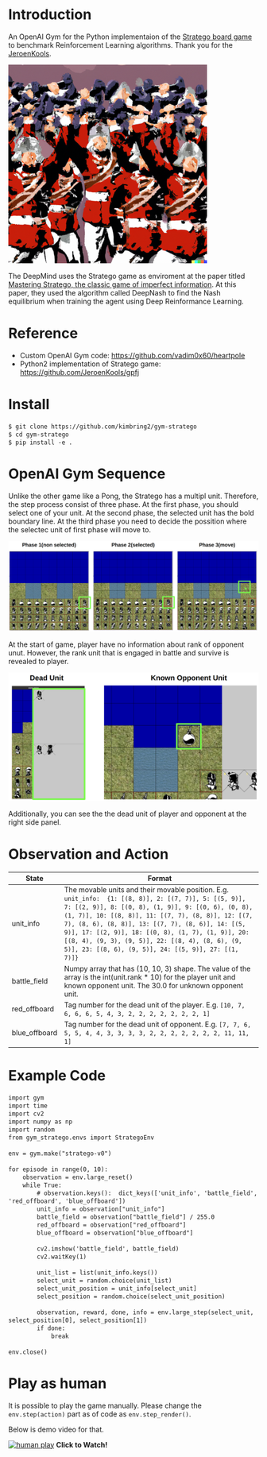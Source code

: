 # Introduction
An OpenAI Gym for the Python implementaion of the [Stratego board game](https://github.com/JeroenKools/gpfj) to benchmark Reinforcement Learning algorithms. Thank you for the [JeroenKools](https://github.com/JeroenKools).

<img src="images/stratego_logo.png" width="400">

The DeepMind uses the Stratego game as enviroment at the paper titled [Mastering Stratego, the classic game of imperfect information](https://www.deepmind.com/blog/mastering-stratego-the-classic-game-of-imperfect-information). At this paper, they used the algorithm called DeepNash to find the Nash equilibrium when training the agent using Deep Reinformance Learning. 

# Reference
- Custom OpenAI Gym code: https://github.com/vadim0x60/heartpole
- Python2 implementation of Stratego game: https://github.com/JeroenKools/gpfj

# Install
```
$ git clone https://github.com/kimbring2/gym-stratego
$ cd gym-stratego
$ pip install -e .
```
# OpenAI Gym Sequence
Unlike the other game like a Pong, the Stratego has a multipl unit. Therefore, the step process consist of three phase. At the first phase, you should select one of your unit. At the second phase, the selected unit has the bold boundary line. At the third phase you need to decide the possition where the selectec unit of first phase will move to. 

<img src="images/game_rule_1.png" width="600">

At the start of game, player have no information about rank of opponent unut. However, the rank unit that is engaged in battle and survive is revealed to player.

<img src="images/game_rule_2.png" width="600">

Additionally, you can see the the dead unit of player and opponent at the right side panel. 

# Observation and Action
| State |  Format |
| ------------- | ------------- |
| unit_info | The movable units and their movable position. E.g. ```unit_info:  {1: [(8, 8)], 2: [(7, 7)], 5: [(5, 9)], 7: [(2, 9)], 8: [(0, 8), (1, 9)], 9: [(0, 6), (0, 8), (1, 7)], 10: [(8, 8)], 11: [(7, 7), (8, 8)], 12: [(7, 7), (8, 6), (8, 8)], 13: [(7, 7), (8, 6)], 14: [(5, 9)], 17: [(2, 9)], 18: [(0, 8), (1, 7), (1, 9)], 20: [(8, 4), (9, 3), (9, 5)], 22: [(8, 4), (8, 6), (9, 5)], 23: [(8, 6), (9, 5)], 24: [(5, 9)], 27: [(1, 7)]}```  |
| battle_field | Numpy array that has (10, 10, 3) shape. The value of the array is the int(unit.rank * 10) for the player unit and known opponent unit. The 30.0 for unknown opponent unit.|
| red_offboard | Tag number for the dead unit of the player. E.g. ```[10, 7, 6, 6, 6, 5, 4, 3, 2, 2, 2, 2, 2, 2, 2, 1]``` |
| blue_offboard | Tag number for the dead unit of opponent. E.g. ```[7, 7, 6, 5, 5, 4, 4, 3, 3, 3, 3, 2, 2, 2, 2, 2, 2, 2, 11, 11, 1]``` |

# Example Code
```
import gym
import time
import cv2
import numpy as np
import random
from gym_stratego.envs import StrategoEnv

env = gym.make("stratego-v0")

for episode in range(0, 10):
    observation = env.large_reset()
    while True:
        # observation.keys():  dict_keys(['unit_info', 'battle_field', 'red_offboard', 'blue_offboard'])
        unit_info = observation["unit_info"]
        battle_field = observation["battle_field"] / 255.0
        red_offboard = observation["red_offboard"]
        blue_offboard = observation["blue_offboard"]

        cv2.imshow('battle_field', battle_field)
        cv2.waitKey(1)

        unit_list = list(unit_info.keys())
        select_unit = random.choice(unit_list)
        select_unit_position = unit_info[select_unit]
        select_position = random.choice(select_unit_position)

        observation, reward, done, info = env.large_step(select_unit, select_position[0], select_position[1])
        if done:
            break

env.close()
```

# Play as human
It is possible to play the game manually. Please change the ```env.step(action)``` part as of code as ```env.step_render()```.

Below is demo video for that.

[![human play](https://img.youtube.com/vi/QlrTqNp1R3U/sddefault.jpg)](https://youtu.be/QlrTqNp1R3U "Play as human video - Click to Watch!")
<strong>Click to Watch!</strong>
